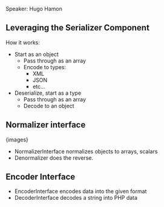 Speaker: Hugo Hamon
## Leveraging the Serializer Component

How it works:
- Start as an object
  - Pass through as an array
  - Encode to types:
     - XML
     - JSON
     - etc...
- Deserialize, start as a type
  - Pass through as an array
  - Decode to an object

## Normalizer interface
{images}

- NormalizerInterface normalizes objects to arrays, scalars
- Denormalizer does the reverse.

## Encoder Interface

- EncoderInterface encodes data into the given format
- DecoderInterface decodes a string into PHP data